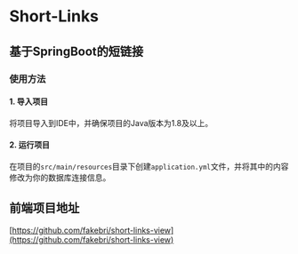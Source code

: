 # Short-Links

## 基于SpringBoot的短链接

### 使用方法

#### 1. 导入项目

将项目导入到IDE中，并确保项目的Java版本为1.8及以上。

#### 2. 运行项目

在项目的`src/main/resources`目录下创建`application.yml`文件，并将其中的内容修改为你的数据库连接信息。

## 前端项目地址

[https://github.com/fakebri/short-links-view](https://github.com/fakebri/short-links-view)